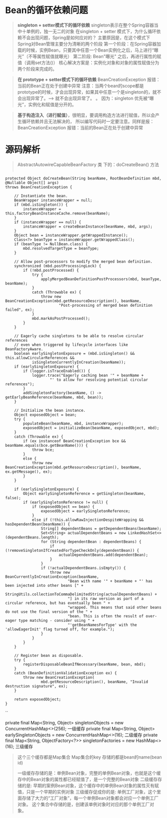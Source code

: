 # Bean的循环依赖问题
> **singleton + setter模式下的循环依赖** 
> singleton表示在整个Spring容器当中十单例的，独一无二的对象
> 在singleton + setter 模式下，为什么循环依赖不会出现问题，Spring是如何应对的？
> 主要原因是，在这个模式下Spring对Bean管理主要分为清晰的两个阶段
> 第一个阶段：在Spring容器加载的时候，实例Bean，只要其中任意一个Bean实例化之后，马上进行“曝光”（不等属性赋值就曝光）
> 第二阶段: Bean"曝光" 之后，再进行属性的赋值（调用set方法()）
> 核心解决方案是：实例化对象和对象的属性赋值分为两个阶段来完成的。


>**在 prototype + setter模式下的循环依赖**
>BeanCreationException 报错：当前的Bean正在处于创建中异常
> 注意：当两个bean的scope都是prototype的时候，才会出现异常，如果其中任意一个是singleton的，就不会出现异常了。-->
> 就不会出现异常了。
>。
> 因为：singleton 优先被“曝光”，实例化和赋值是分开的。


> **基于构造注入（进行赋值）**，很明显，要调用构造方法进行赋值，所以会产生循环依赖并且无法解决的，
所以编写代码时一定要注意。同样是报：  BeanCreationException 报错：当前的Bean正在处于创建中异常


# 源码解析
> AbstractAutowireCapableBeanFactory 类
> 下的：doCreateBean() 方法
>```java
    protected Object doCreateBean(String beanName, RootBeanDefinition mbd, @Nullable Object[] args)
    throws BeanCreationException {

		// Instantiate the bean.
		BeanWrapper instanceWrapper = null;
		if (mbd.isSingleton()) {
			instanceWrapper = this.factoryBeanInstanceCache.remove(beanName);
		}
		if (instanceWrapper == null) {
			instanceWrapper = createBeanInstance(beanName, mbd, args);
		}
		Object bean = instanceWrapper.getWrappedInstance();
		Class<?> beanType = instanceWrapper.getWrappedClass();
		if (beanType != NullBean.class) {
			mbd.resolvedTargetType = beanType;
		}

		// Allow post-processors to modify the merged bean definition.
		synchronized (mbd.postProcessingLock) {
			if (!mbd.postProcessed) {
				try {
					applyMergedBeanDefinitionPostProcessors(mbd, beanType, beanName);
				}
				catch (Throwable ex) {
					throw new BeanCreationException(mbd.getResourceDescription(), beanName,
							"Post-processing of merged bean definition failed", ex);
				}
				mbd.markAsPostProcessed();
			}
		}

		// Eagerly cache singletons to be able to resolve circular references
		// even when triggered by lifecycle interfaces like BeanFactoryAware.
		boolean earlySingletonExposure = (mbd.isSingleton() && this.allowCircularReferences &&
				isSingletonCurrentlyInCreation(beanName));
		if (earlySingletonExposure) {
			if (logger.isTraceEnabled()) {
				logger.trace("Eagerly caching bean '" + beanName +
						"' to allow for resolving potential circular references");
			}
			addSingletonFactory(beanName, () -> getEarlyBeanReference(beanName, mbd, bean));
		}

		// Initialize the bean instance.
		Object exposedObject = bean;
		try {
			populateBean(beanName, mbd, instanceWrapper);
			exposedObject = initializeBean(beanName, exposedObject, mbd);
		}
		catch (Throwable ex) {
			if (ex instanceof BeanCreationException bce && beanName.equals(bce.getBeanName())) {
				throw bce;
			}
			else {
				throw new BeanCreationException(mbd.getResourceDescription(), beanName, ex.getMessage(), ex);
			}
		}

		if (earlySingletonExposure) {
			Object earlySingletonReference = getSingleton(beanName, false);
			if (earlySingletonReference != null) {
				if (exposedObject == bean) {
					exposedObject = earlySingletonReference;
				}
				else if (!this.allowRawInjectionDespiteWrapping && hasDependentBean(beanName)) {
					String[] dependentBeans = getDependentBeans(beanName);
					Set<String> actualDependentBeans = new LinkedHashSet<>(dependentBeans.length);
					for (String dependentBean : dependentBeans) {
						if (!removeSingletonIfCreatedForTypeCheckOnly(dependentBean)) {
							actualDependentBeans.add(dependentBean);
						}
					}
					if (!actualDependentBeans.isEmpty()) {
						throw new BeanCurrentlyInCreationException(beanName,
								"Bean with name '" + beanName + "' has been injected into other beans [" +
								StringUtils.collectionToCommaDelimitedString(actualDependentBeans) +
								"] in its raw version as part of a circular reference, but has eventually been " +
								"wrapped. This means that said other beans do not use the final version of the " +
								"bean. This is often the result of over-eager type matching - consider using " +
								"'getBeanNamesForType' with the 'allowEagerInit' flag turned off, for example.");
					}
				}
			}
		}

		// Register bean as disposable.
		try {
			registerDisposableBeanIfNecessary(beanName, bean, mbd);
		}
		catch (BeanDefinitionValidationException ex) {
			throw new BeanCreationException(
					mbd.getResourceDescription(), beanName, "Invalid destruction signature", ex);
		}

		return exposedObject;
	}
``


private final Map<String, Object> singletonObjects = new ConcurrentHashMap<>(256); 一级缓存
private final Map<String, Object> earlySingletonObjects = new ConcurrentHashMap<>(16); 二级缓存
private final Map<String, ObjectFactory<?>> singletonFactories = new HashMap<>(16); 三级缓存
> 这个三个缓存都是Map集合
> Map集合的key 存储的都是bean的name(bean id)
> 
> 一级缓存存储的是：单例Bean对象，完整的单例Bean对象，也就是这个缓存中的Bean对象的属性都已经赋值了，是一个完整的Bean对象
> 二级缓存存储的是: 早期的案例Bean对象，这个缓存中的单例Bean对象的属性灭有赋值，只是一个早期的实例对象
> 三级缓存促成你的是: 单例工厂对象，这个里面存储了大力的“工厂对象”，每一个单例Bean对象都会对应一个单例工厂对象。
> 这个集合中存储的是，创建该单例对象时对应的那个单例工厂对象。
